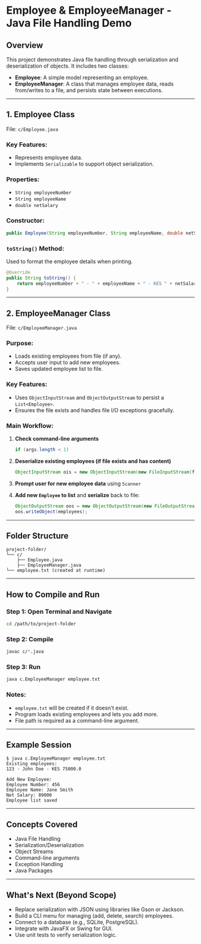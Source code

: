 # Employee & EmployeeManager - Java File Handling Demo

## Overview

This project demonstrates Java file handling through serialization and deserialization of objects. It includes two classes:

* **Employee**: A simple model representing an employee.
* **EmployeeManager**: A class that manages employee data, reads from/writes to a file, and persists state between executions.

---

## 1. Employee Class

File: `c/Employee.java`

### Key Features:

* Represents employee data.
* Implements `Serializable` to support object serialization.

### Properties:

* `String employeeNumber`
* `String employeeName`
* `double netSalary`

### Constructor:

```java
public Employee(String employeeNumber, String employeeName, double netSalary)
```

### `toString()` Method:

Used to format the employee details when printing.

```java
@Override
public String toString() {
    return employeeNumber + " - " + employeeName + " - KES " + netSalary;
}
```

---

## 2. EmployeeManager Class

File: `c/EmployeeManager.java`

### Purpose:

* Loads existing employees from file (if any).
* Accepts user input to add new employees.
* Saves updated employee list to file.

### Key Features:

* Uses `ObjectInputStream` and `ObjectOutputStream` to persist a `List<Employee>`.
* Ensures the file exists and handles file I/O exceptions gracefully.

### Main Workflow:

1. **Check command-line arguments**

   ```java
   if (args.length < 1)
   ```
2. **Deserialize existing employees (if file exists and has content)**

   ```java
   ObjectInputStream ois = new ObjectInputStream(new FileInputStream(file));
   ```
3. **Prompt user for new employee data** using `Scanner`
4. **Add new `Employee` to list** and **serialize** back to file:

   ```java
   ObjectOutputStream oos = new ObjectOutputStream(new FileOutputStream(filePath));
   oos.writeObject(employees);
   ```

---

## Folder Structure

```
project-folder/
└── c/
    ├── Employee.java
    ├── EmployeeManager.java
└── employee.txt (created at runtime)
```

---

## How to Compile and Run

### Step 1: Open Terminal and Navigate

```bash
cd /path/to/project-folder
```

### Step 2: Compile

```bash
javac c/*.java
```

### Step 3: Run

```bash
java c.EmployeeManager employee.txt
```

### Notes:

* `employee.txt` will be created if it doesn't exist.
* Program loads existing employees and lets you add more.
* File path is required as a command-line argument.

---

## Example Session

```
$ java c.EmployeeManager employee.txt
Existing employees:
123 - John Doe - KES 75000.0

Add New Employee:
Employee Number: 456
Employee Name: Jane Smith
Net Salary: 89000
Employee list saved
```

---

## Concepts Covered

* Java File Handling
* Serialization/Deserialization
* Object Streams
* Command-line arguments
* Exception Handling
* Java Packages

---

## What's Next (Beyond Scope)

* Replace serialization with JSON using libraries like Gson or Jackson.
* Build a CLI menu for managing (add, delete, search) employees.
* Connect to a database (e.g., SQLite, PostgreSQL).
* Integrate with JavaFX or Swing for GUI.
* Use unit tests to verify serialization logic.

